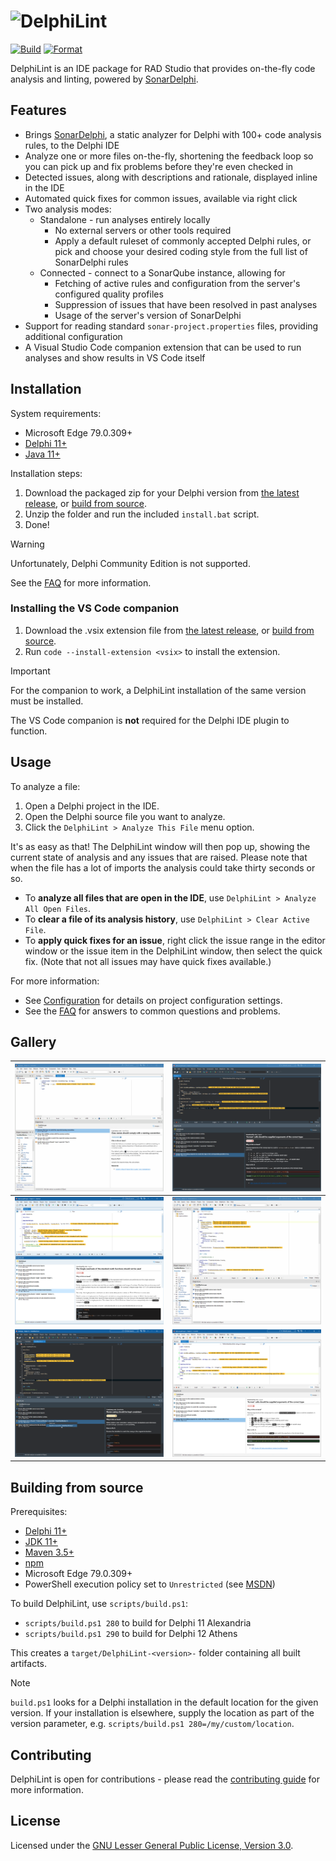 <h1 id="delphilint">
  <picture>
    <source media="(prefers-color-scheme: dark)" srcset="docs/images/delphilint-title-dark.png">
    <source media="(prefers-color-scheme: light)" srcset="docs/images/delphilint-title-light.png">
    <img alt="DelphiLint" src="docs/images/delphilint-title-dark.png"/>
  </picture>
</h1>

[![Build](https://github.com/integrated-application-development/delphilint/actions/workflows/build.yml/badge.svg)](https://github.com/integrated-application-development/delphilint/actions/workflows/build.yml) [![Format](https://github.com/integrated-application-development/delphilint/actions/workflows/format.yml/badge.svg)](https://github.com/integrated-application-development/delphilint/actions/workflows/format.yml)

DelphiLint is an IDE package for RAD Studio that provides on-the-fly code analysis and linting, powered by
[SonarDelphi](https://github.com/integrated-application-development/sonar-delphi).

## Features

* Brings [SonarDelphi](https://github.com/integrated-application-development/sonar-delphi),
  a static analyzer for Delphi with 100+ code analysis rules, to the Delphi IDE
* Analyze one or more files on-the-fly, shortening the feedback loop so you can pick up and fix problems before they're even checked in
* Detected issues, along with descriptions and rationale, displayed inline in the IDE
* Automated quick fixes for common issues, available via right click
* Two analysis modes:
   * Standalone - run analyses entirely locally
     * No external servers or other tools required
     * Apply a default ruleset of commonly accepted Delphi rules, or pick and choose your desired coding style from
       the full list of SonarDelphi rules
   * Connected - connect to a SonarQube instance, allowing for
      * Fetching of active rules and configuration from the server's configured quality profiles
      * Suppression of issues that have been resolved in past analyses
      * Usage of the server's version of SonarDelphi
* Support for reading standard `sonar-project.properties` files, providing additional configuration
* A Visual Studio Code companion extension that can be used to run analyses and show results in VS Code itself

## Installation

System requirements:

* Microsoft Edge 79.0.309+
* [Delphi 11+](https://www.embarcadero.com/products/delphi)
* [Java 11+](https://adoptium.net/temurin/releases/?package=jre&version=17)

Installation steps:

1. Download the packaged zip for your Delphi version from [the latest release](https://github.com/integrated-application-development/delphilint/releases/latest), or [build from source](#building-from-source).
2. Unzip the folder and run the included `install.bat` script.
3. Done!

> [!WARNING]
> Unfortunately, Delphi Community Edition is not supported.
>
> See the [FAQ](docs/FAQ.md) for more information.

### Installing the VS Code companion

1. Download the .vsix extension file from [the latest release](https://github.com/integrated-application-development/delphilint/releases/latest),
   or [build from source](#building-the-vs-code-companion).
2. Run `code --install-extension <vsix>` to install the extension.

> [!IMPORTANT]
> For the companion to work, a DelphiLint installation of the same version must be installed.
>
> The VS Code companion is **not** required for the Delphi IDE plugin to function.

## Usage

To analyze a file:

1. Open a Delphi project in the IDE.
2. Open the Delphi source file you want to analyze.
3. Click the `DelphiLint > Analyze This File` menu option.

It's as easy as that! The DelphiLint window will then pop up, showing the current state of analysis and any issues
that are raised. Please note that when the file has a lot of imports the analysis could take thirty seconds or so.

* To **analyze all files that are open in the IDE**, use `DelphiLint > Analyze All Open Files`.
* To **clear a file of its analysis history**, use `DelphiLint > Clear Active File`.
* To **apply quick fixes for an issue**, right click the issue range in the editor window or the issue item in the
DelphiLint window, then select the quick fix. (Note that not all issues may have quick fixes available.)

For more information:

* See [Configuration](docs/CONFIGURATION.md) for details on project configuration settings.
* See the [FAQ](docs/FAQ.md) for answers to common questions and problems.

## Gallery

| ![](docs/images/multi_file_issues.gif) | ![](docs/images/gallery-code-view-dark.png) |
| ----- | ----- |
| ![](docs/images/gallery-code-view-light.png) | ![](docs/images/fix_issues.gif) |
| ![](docs/images/gallery-quick-fix.png) | ![](docs/images/gallery-code-view-mountain-mist.png) |

## Building from source

Prerequisites:

* [Delphi 11+](https://www.embarcadero.com/products/delphi)
* [JDK 11+](https://adoptium.net/temurin/releases/?package=jdk&version=17)
* [Maven 3.5+](https://maven.apache.org/)
* [npm](https://www.npmjs.com/)
* Microsoft Edge 79.0.309+
* PowerShell execution policy set to `Unrestricted` (see [MSDN](https://learn.microsoft.com/en-us/powershell/module/microsoft.powershell.core/about/about_scripts?view=powershell-7.4#how-to-run-a-script))

To build DelphiLint, use `scripts/build.ps1`:

* `scripts/build.ps1 280` to build for Delphi 11 Alexandria
* `scripts/build.ps1 290` to build for Delphi 12 Athens

This creates a `target/DelphiLint-<version>-` folder containing all built artifacts.

> [!NOTE]
> `build.ps1` looks for a Delphi installation in the default location for the given version.
> If your installation is elsewhere, supply the location as part of the version parameter, e.g.
> `scripts/build.ps1 280=/my/custom/location`.

## Contributing

DelphiLint is open for contributions - please read the [contributing guide](docs/CONTRIBUTING.md) for more information.

## License

Licensed under the [GNU Lesser General Public License, Version 3.0](http://www.gnu.org/licenses/lgpl.txt).
